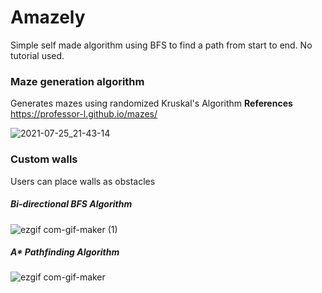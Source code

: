 # Amazely
Simple self made algorithm using BFS to find a path from start to end. No tutorial used.

### Maze generation algorithm
Generates mazes using randomized Kruskal's Algorithm
**References** https://professor-l.github.io/mazes/

![2021-07-25_21-43-14](https://user-images.githubusercontent.com/60624849/126922351-1d39be3f-e604-4d0d-a588-ae46f68ae3d8.gif)

### Custom walls
Users can place walls as obstacles

##### Bi-directional BFS Algorithm
![ezgif com-gif-maker (1)](https://user-images.githubusercontent.com/60624849/126923363-288332a3-671f-4382-a41b-f185fb622347.gif)

##### A* Pathfinding Algorithm
![ezgif com-gif-maker](https://user-images.githubusercontent.com/60624849/126923296-5ad4a68e-4387-4bbf-9e76-48a1997acc42.gif)
